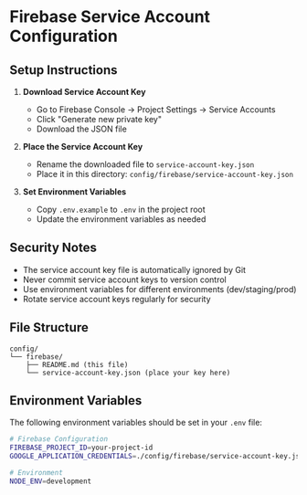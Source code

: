 # Firebase Service Account Configuration

## Setup Instructions

1. **Download Service Account Key**
   - Go to Firebase Console → Project Settings → Service Accounts
   - Click "Generate new private key"
   - Download the JSON file

2. **Place the Service Account Key**
   - Rename the downloaded file to `service-account-key.json`
   - Place it in this directory: `config/firebase/service-account-key.json`

3. **Set Environment Variables**
   - Copy `.env.example` to `.env` in the project root
   - Update the environment variables as needed

## Security Notes

- The service account key file is automatically ignored by Git
- Never commit service account keys to version control
- Use environment variables for different environments (dev/staging/prod)
- Rotate service account keys regularly for security

## File Structure
```
config/
└── firebase/
    ├── README.md (this file)
    └── service-account-key.json (place your key here)
```

## Environment Variables

The following environment variables should be set in your `.env` file:

```bash
# Firebase Configuration
FIREBASE_PROJECT_ID=your-project-id
GOOGLE_APPLICATION_CREDENTIALS=./config/firebase/service-account-key.json

# Environment
NODE_ENV=development